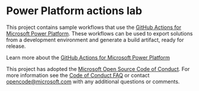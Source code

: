 
# Power Platform actions lab

This project contains sample workflows that use the [GitHub Actions for Microsoft Power Platform](https://github.com/microsoft/powerplatform-actions).
These workflows can be used to export solutions from a development environment and generate a build artifact, ready for release. 

Learn more about the [GitHub Actions for Microsoft Power Platform](https://docs.microsoft.com/en-us/power-platform/alm/devops-github-actions)

This project has adopted the [Microsoft Open Source Code of Conduct](https://opensource.microsoft.com/codeofconduct/).
For more information see the [Code of Conduct FAQ](https://opensource.microsoft.com/codeofconduct/faq/) or
contact [opencode@microsoft.com](mailto:opencode@microsoft.com) with any additional questions or comments.
